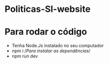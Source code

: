 # Politicas-SI-website


# Para rodar o código

- Tenha Node.Js instalado no seu computador
- npm i /*Para instalar as dependências*/
- npm run dev 
